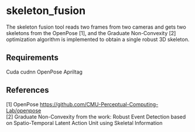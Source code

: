 # skeleton_fusion

The skeleton fusion tool reads two frames from two cameras and gets two skeletons from the OpenPose [1], and the Graduate Non-Convexity [2] optimization algorithm is implemented to obtain a single robust 3D skeleton.

## Requirements
Cuda 
cudnn
OpenPose
Apriltag

## References
[1] OpenPose https://github.com/CMU-Perceptual-Computing-Lab/openpose  
[2] Graduate Non-Convexity from the work: Robust Event Detection based on Spatio-Temporal Latent Action Unit using Skeletal Information
